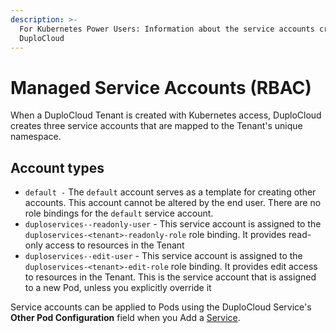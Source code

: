 ```yaml
---
description: >-
  For Kubernetes Power Users: Information about the service accounts created by
  DuploCloud
---
```


# Managed Service Accounts (RBAC)

When a DuploCloud Tenant is created with Kubernetes access, DuploCloud creates three service accounts that are mapped to the Tenant's unique namespace.&#x20;

## Account types

* `default -` The `default` account serves as a template for creating other accounts. This account cannot be altered by the end user. There are no role bindings for the `default` service account.
* `duploservices--readonly-user` - This service account is assigned to the `duploservices-<tenant>-readonly-role` role binding. It provides read-only access to resources in the Tenant
* `duploservices--edit-user` - This service account is assigned to the `duploservices-<tenant>-edit-role` role binding. It provides edit access to resources in the Tenant. This is the service account that is assigned to a new Pod, unless you explicitly override it

Service accounts can be applied to Pods using the DuploCloud Service's **Other Pod Configuration** field when you Add a [Service](../container-deployments/concepts.md).
